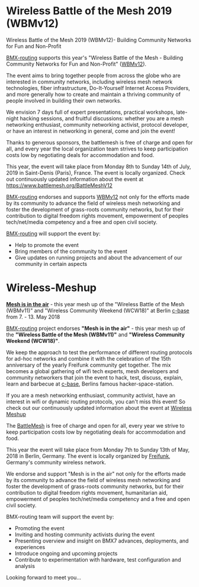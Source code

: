 # Wireless Battle of the Mesh 2019 (WBMv12)

Wireless Battle of the Mesh 2019 (WBMv12)- Building Community Networks for Fun and Non-Profit

[BMX-routing] supports this year's "Wireless Battle of the Mesh - Building Community Networks for Fun and Non-Profit" ([WBMv12]).

The event aims to bring together people from across the globe who are interested in community networks, including wireless mesh network technologies, fiber infrastructure, Do-It-Yourself Internet Access Providers, and more generally how to create and maintain a thriving community of people involved in building their own networks.

We envision 7 days full of expert presentations, practical workshops, late-night hacking sessions, and fruitful discussions: whether you are a mesh networking enthusiast, community networking activist, protocol developer, or have an interest in networking in general, come and join the event!

Thanks to generous sponsors, the battlemesh is free of charge and open for all, and every year the local organization team strives to keep participation costs low by negotiating deals for accommodation and food.

This year, the event will take place from Monday 8th to Sunday 14th of July, 2019 in Saint-Denis (Paris), France. The event is locally organized.
Check out continuously updated information about the event at https://www.battlemesh.org/BattleMeshV12

[BMX-routing] endorses and supports [WBMv12] not only for the efforts made by its community to advance the field of wireless mesh networking and foster the development of grass-roots community networks, but for their contribution to digital freedom rights movement, empowerment of peoples tech/net/media competency and a free and open civil society.

[BMX-routing] will support the event by:
* Help to promote the event
* Bring members of the community to the event
* Give updates on running projects and about the advancement of our community in certain aspects












# Wireless-Meshup
[__Mesh is in the air__][Wireless Meshup] - this year mesh up of the "Wireless Battle of the Mesh (WBMv11)" and "Wireless Community Weekend (WCW18)" at Berlin [c-base] from 7. - 13. May 2018

[BMX-routing] project endorses __"Mesh is in the air"__ - this year mesh up of the __"Wireless Battle of the Mesh (WBMv11)"__ and __"Wireless Community Weekend (WCW18)"__.

We keep the approach to test the performance of different routing protocols for ad-hoc networks and combine it with the celebration of the 15th anniversary of the yearly Freifunk community get together. The mix becomes a global gathering of wifi tech experts, mesh developers and community networkers that join the event to hack, test, discuss, explain, learn and barbecue at [c-base], Berlins famous hacker-space-station.

If you are a mesh networking enthusiast, community activist, have an interest in wifi or dynamic routing protocols, you can't miss this event! 
So check out our continuously updated information about the event at [Wireless Meshup]

The [BattleMesh] is free of charge and open for all, every year we strive to keep participation costs low by negotiating deals for accommodation and food. 

This year the event will take place from Monday 7th to Sunday 13th of May, 2018 in Berlin, Germany. The event is locally organized by [Freifunk], Germany's community wireless network. 

We endorse and support "Mesh is in the air" not only for the efforts made by its community to advance the field of wireless mesh networking and foster the development of grass-roots community networks, but for their contribution to digital freedom rights movement, humanitarian aid, empowerment of peoples tech/net/media competency and a free and open civil society.

BMX-routing team will support the event by: 
* Promoting the event 
* Inviting and hosting community activists during the event 
* Presenting overview and insight on BMX7 advances, deployments, and experiences 
* Introduce ongoing and upcoming projects 
* Contribute to experimentation with hardware, test configuration and analysis

Looking forward to meet you...

[BMX-routing]: https://github.com/bmx-routing
[WBMv12]: https://www.battlemesh.org/BattleMeshV12
[c-base]: http://www.c-base.org/
[Wireless Meshup]: https://www.wireless-meshup.org
[BattleMesh]: https://www.battlemesh.org/
[Freifunk]: https://freifunk.net/en/



